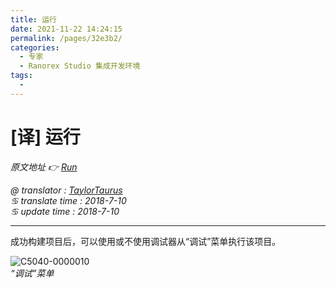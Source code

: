 ```yaml
---
title: 运行
date: 2021-11-22 14:24:15
permalink: /pages/32e3b2/
categories:
  - 专家
  - Ranorex Studio 集成开发环境
tags:
  - 
---
```

# [译] 运行

*原文地址 👉 [Run][0]*

*@ translator : [TaylorTaurus](https://github.com/taylortaurus)*    
*♋ translate time : 2018-7-10*    
*♋ update time : 2018-7-10*  

---

成功构建项目后，可以使用或不使用调试器从“调试”菜单执行该项目。

![C5040-0000010](https://gitee.com/taylortaurus/RX_UserGuide_GitBook_Picbed/raw/master/RanorexStudioExpert/C5040-0000010.png)  
*“调试”菜单*

[0]: https://www.ranorex.com/help/latest/ranorex-studio-expert/ranorex-studio-ide/run/
